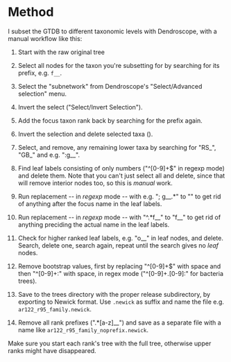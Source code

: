 # Method

I subset the GTDB to different taxonomic levels with Dendroscope, with a manual
workflow like this:

1. Start with the raw original tree

2. Select all nodes for the taxon you're subsetting for by searching for its
   prefix, e.g. `f__`.

3. Select the "subnetwork" from Dendroscope's "Select/Advanced selection" menu.

4. Invert the select ("Select/Invert Selection").

5. Add the focus taxon rank back by searching for the prefix again.

6. Invert the selection and delete selected taxa (<ctrl><backspace>).

7. Select, and remove, any remaining lower taxa by searching for "RS_", "GB_"
   and e.g. ":g__".

8. Find leaf labels consisting of only numbers ("^[0-9]+$" in regexp mode) and
   delete them. Note that you can't just select all and delete, since that will
   remove interior nodes too, so this is *manual* work.

9. Run replacement -- in *regexp* mode -- with e.g. "; g__.*" to "" to get rid
   of anything after the focus name in the leaf labels.

10. Run replacement -- in *regexp* mode -- with "^.*f__" to "f__" to get
    rid of anything preciding the actual name in the leaf labels.

11. Check for higher ranked leaf labels, e.g. "o__" in leaf nodes, and delete.
    Search, delete one, search again, repeat until the search gives no *leaf*
    nodes.

12. Remove bootstrap values, first by replacing "^[0-9]+$" with space and then
    "^[0-9]+:" with space, in regex mode ("^[0-9]+.[0-9]:" for bacteria trees).

13. Save to the trees directory with the proper release subdirectory, by
    exporting to Newick format. Use `.newick` as suffix and name the file e.g.
    `ar122_r95_family.newick`.

14. Remove all rank prefixes (".*[a-z]__") and save as a separate file with a
    name like `ar122_r95_family_noprefix.newick`.

Make sure you start each rank's tree with the full tree, otherwise upper ranks
might have disappeared.
